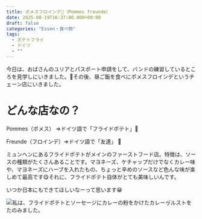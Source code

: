 ```yaml
---
title: ポメスフロインデ🍟（Pommes freunde）
date: 2025-08-19T16:37:00.000+09:00
draft: false
categories: "Essen・食べ物"
tags:
  - ポテトフライ
  - ドイツ
  - ""
---
```

今日は、おばさんのユリアとパスポート申請をして、バンドの練習しているところを見学しにいきました。🎸その後、昼ご飯を食べにポメスフロインデというチェーン店にいきました。

# どんな店なの？

Pommes（ポメス） ⇒ドイツ語で「フライドポテト」🍟

Freunde（フロインデ）⇒ドイツ語で「友達」 👬

ミュンヘンにあるフライドポテトがメインのファーストフード店。特徴は、ソースの種類がたくさんあることです。マヨネーズ、ケチャップだけでなくカレー味や、マヨネーズにハーブを入れたもの、ちょっと辛めのソースなど色んな味が楽しめて最高です😋それに、フライドポテト自体がとても美味しいんです。

いつか日本にもできてほしいなーって思います😁

![私は、フライドポテトとソーセージにカレーの粉をかけたカレーゥ゙ルストをたのみました。](/images/uploads/img_20250819_124512138_mfnr.jpg)
